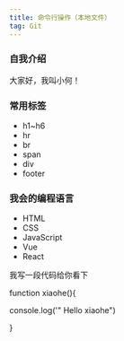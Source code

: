 ```yaml
---
title: 命令行操作（本地文件）
tag: Git
---
```

### 自我介绍

大家好，我叫小何！

### 常用标签

- h1~h6
- hr
- br
- span
- div
- footer

### 我会的编程语言

- HTML
- CSS
- JavaScript
- Vue
- React

我写一段代码给你看下

function xiaohe(){

  console.log('" Hello xiaohe")

}



